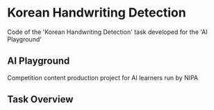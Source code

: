 # Korean Handwriting Detection
Code of the 'Korean Handwriting Detection' task developed for the 'AI Playground'

## AI Playground
Competition content production project for AI learners run by NIPA

## Task Overview
